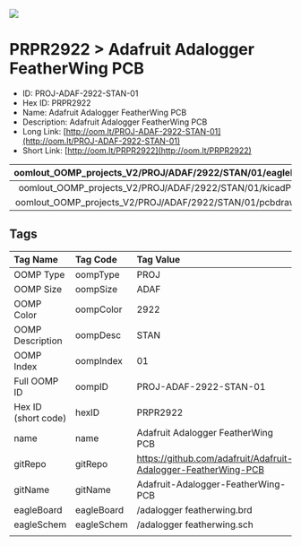 


  
![][im]
# PRPR2922 > Adafruit Adalogger FeatherWing PCB

- ID: PROJ-ADAF-2922-STAN-01
- Hex ID: PRPR2922
- Name: Adafruit Adalogger FeatherWing PCB
- Description: Adafruit Adalogger FeatherWing PCB
- Long Link: [http://oom.lt/PROJ-ADAF-2922-STAN-01](http://oom.lt/PROJ-ADAF-2922-STAN-01)
- Short Link: [http://oom.lt/PRPR2922](http://oom.lt/PRPR2922)
  

|oomlout_OOMP_projects_V2/PROJ/ADAF/2922/STAN/01/eagleImage.png|oomlout_OOMP_projects_V2/PROJ/ADAF/2922/STAN/01/eagleSchemImage.png|oomlout_OOMP_projects_V2/PROJ/ADAF/2922/STAN/01/kicadPcb3dFront.png|oomlout_OOMP_projects_V2/PROJ/ADAF/2922/STAN/01/kicadPcb3dBack.png|
| :---: | :---: | :---: | :---: |
|oomlout_OOMP_projects_V2/PROJ/ADAF/2922/STAN/01/kicadPcb3d.png|oomlout_OOMP_projects_V2/PROJ/ADAF/2922/STAN/01/bomBack.png|oomlout_OOMP_projects_V2/PROJ/ADAF/2922/STAN/01/bomFront.png|oomlout_OOMP_projects_V2/PROJ/ADAF/2922/STAN/01/pcbdraw.svg|
|oomlout_OOMP_projects_V2/PROJ/ADAF/2922/STAN/01/pcbdrawBack.svg||||

## Tags
  

|Tag Name|Tag Code|Tag Value|
| :--- | :--- | :--- |
|OOMP Type|oompType|PROJ|
|OOMP Size|oompSize|ADAF|
|OOMP Color|oompColor|2922|
|OOMP Description|oompDesc|STAN|
|OOMP Index|oompIndex|01|
|Full OOMP ID|oompID|PROJ-ADAF-2922-STAN-01|
|Hex ID (short code)|hexID|PRPR2922|
|name|name|Adafruit Adalogger FeatherWing PCB|
|gitRepo|gitRepo|https://github.com/adafruit/Adafruit-Adalogger-FeatherWing-PCB|
|gitName|gitName|Adafruit-Adalogger-FeatherWing-PCB|
|eagleBoard|eagleBoard|/adalogger featherwing.brd|
|eagleSchem|eagleSchem|/adalogger featherwing.sch|
||||



[im]: PROJ/ADAF/2922/STAN/01/kicadPcb3d_450.png
